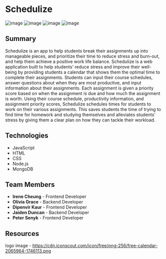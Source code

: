 # Schedulize
![image](https://github.com/user-attachments/assets/5d124f9f-c2c0-44be-a80a-e6ac9790c146)
![image](https://github.com/user-attachments/assets/818a25cc-778d-404a-bbc0-bec660cfcef2)
![image](https://github.com/user-attachments/assets/95dff5a0-3aa5-4c29-acd4-01e98b2f1bde)
![image](https://github.com/user-attachments/assets/25d72e15-6526-455f-89c0-97a446f07dbe)

## Summary
Schedulize is an app to help students break their assignments up into manageable pieces, and prioritize their time to reduce stress and burn-out, and help them achieve a positive work life balance. Schedulize is a web application built to help students' reduce stress and improve their well-being by providing students a calendar that shows them the optimal time to complete their assignments. Students can input their course schedules, answer questions about when they are most productive, and input information about their assignments. Each assignment is given a priority score based on when the assignment is due and how much the assignment is worth. Using their course schedule, productivity information, and assignment priority scores, Schedulize schedules times for students to work on their various assignments. This saves students the time of trying to find time for homework and studying themselves and alleviates students' stress by giving them a clear plan on how they can tackle their workload. 

## Technologies
- JavaScript
- HTML
- CSS
- Node.js
- MongoDB

## Team Members
- **Irene Cheung** - Frontend Developer
- **Olivia Grace** - Backend Developer
- **Dipenvir Kaur** - Frontend Developer
- **Jaiden Duncan** - Backend Developer
- **Peter Senyk** - Frontend Developer

## Resources
logo image - https://cdn.iconscout.com/icon/free/png-256/free-calendar-2065964-1746113.png
